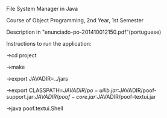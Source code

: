 File System Manager in Java

Course of Object Programming, 2nd Year, 1st Semester

Description in "enunciado-po-201410012150.pdf"(portuguese)

Instructions to run the application:


->cd project

->make

->export JAVADIR=../jars

->export CLASSPATH=$JAVADIR/po-uilib.jar:$JAVADIR/poof-support.jar:$JAVADIR/poof-core.jar:$JAVADIR/poof-textui.jar

->java poof.textui.Shell
